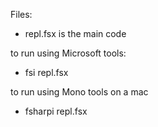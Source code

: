 Files:

- repl.fsx is the main code

to run using Microsoft tools:

- fsi repl.fsx

to run using Mono tools on a mac

- fsharpi repl.fsx

